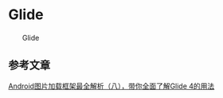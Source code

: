 # Glide

　　Glide 




## 参考文章
[Android图片加载框架最全解析（八），带你全面了解Glide 4的用法](https://blog.csdn.net/guolin_blog/article/details/78582548)




































